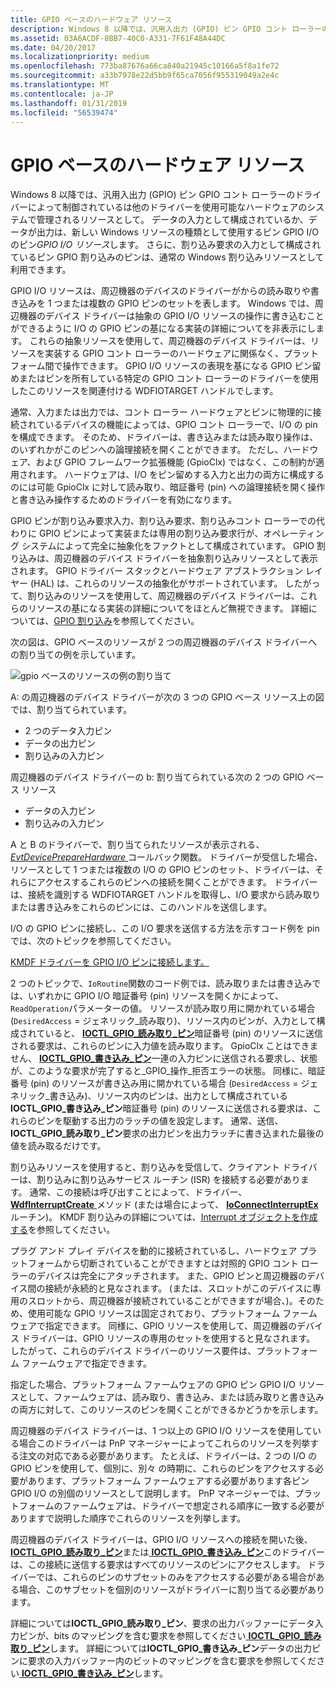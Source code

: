 ```yaml
---
title: GPIO ベースのハードウェア リソース
description: Windows 8 以降では、汎用入出力 (GPIO) ピン GPIO コント ローラーのドライバーによって制御されているは他のドライバーを使用可能なハードウェアのシステムで管理されるリソースとして。
ms.assetid: 03A6ACDF-8BB7-40C0-A331-7F61F48A44DC
ms.date: 04/20/2017
ms.localizationpriority: medium
ms.openlocfilehash: 773ba87676a66ca840a21945c10166a5f8a1fe72
ms.sourcegitcommit: a33b7978e22d5bb9f65ca7056f955319049a2e4c
ms.translationtype: MT
ms.contentlocale: ja-JP
ms.lasthandoff: 01/31/2019
ms.locfileid: "56539474"
---
```

# <a name="gpio-based-hardware-resources"></a>GPIO ベースのハードウェア リソース


Windows 8 以降では、汎用入出力 (GPIO) ピン GPIO コント ローラーのドライバーによって制御されているは他のドライバーを使用可能なハードウェアのシステムで管理されるリソースとして。 データの入力として構成されているか、データが出力は、新しい Windows リソースの種類として使用するピン GPIO I/O のピン*GPIO I/O リソース*します。 さらに、割り込み要求の入力として構成されているピン GPIO 割り込みのピンは、通常の Windows 割り込みリソースとして利用できます。

GPIO I/O リソースは、周辺機器のデバイスのドライバーがからの読み取りや書き込みを 1 つまたは複数の GPIO ピンのセットを表します。 Windows では、周辺機器のデバイス ドライバーは抽象の GPIO I/O リソースの操作に書き込むことができるように I/O の GPIO ピンの基になる実装の詳細についてを非表示にします。 これらの抽象リソースを使用して、周辺機器のデバイス ドライバーは、リソースを実装する GPIO コント ローラーのハードウェアに関係なく、プラットフォーム間で操作できます。 GPIO I/O リソースの表現を基になる GPIO ピン留めまたはピンを所有している特定の GPIO コント ローラーのドライバーを使用したこのリソースを関連付ける WDFIOTARGET ハンドルでします。

通常、入力または出力では、コント ローラー ハードウェアとピンに物理的に接続されているデバイスの機能によっては、GPIO コント ローラーで、I/O の pin を構成できます。 そのため、ドライバーは、書き込みまたは読み取り操作は、のいずれかがこのピンへの論理接続を開くことができます。 ただし、ハードウェア、および GPIO フレームワーク拡張機能 (GpioClx) ではなく、この制約が適用されます。 ハードウェアは、I/O をピン留めする入力と出力の両方に構成するのには可能 GpioClx に対して読み取り、暗証番号 (pin) への論理接続を開く操作と書き込み操作するためのドライバーを有効になります。

GPIO ピンが割り込み要求入力、割り込み要求、割り込みコント ローラーでの代わりに GPIO ピンによって実装または専用の割り込み要求行が、オペレーティング システムによって完全に抽象化をファクトとして構成されています。 GPIO 割り込みは、周辺機器のデバイス ドライバーを抽象割り込みリソースとして表示されます。 GPIO ドライバー スタックとハードウェア アブストラクション レイヤー (HAL) は、これらのリソースの抽象化がサポートされています。 したがって、割り込みのリソースを使用して、周辺機器のデバイス ドライバーは、これらのリソースの基になる実装の詳細についてをほとんど無視できます。 詳細については、[GPIO 割り込み](https://msdn.microsoft.com/library/windows/hardware/hh406467)を参照してください。

次の図は、GPIO ベースのリソースが 2 つの周辺機器のデバイス ドライバーへの割り当ての例を示しています。

![gpio ベースのリソースの例の割り当て](images/gpioresources.png)

A: の周辺機器のデバイス ドライバーが次の 3 つの GPIO ベース リソース上の図では、割り当てられています。

-   2 つのデータ入力ピン
-   データの出力ピン
-   割り込みの入力ピン

周辺機器のデバイス ドライバーの b: 割り当てられている次の 2 つの GPIO ベース リソース

-   データの入力ピン
-   割り込みの入力ピン

A と B のドライバーで、割り当てられたリソースが表示される、 [ *EvtDevicePrepareHardware* ](https://msdn.microsoft.com/library/windows/hardware/ff540880)コールバック関数。 ドライバーが受信した場合、リソースとして 1 つまたは複数の I/O の GPIO ピンのセット、ドライバーは、それらにアクセスするこれらのピンへの接続を開くことができます。 ドライバーは、接続を識別する WDFIOTARGET ハンドルを取得し、I/O 要求から読み取りまたは書き込みをこれらのピンには、このハンドルを送信します。

I/O の GPIO ピンに接続し、この I/O 要求を送信する方法を示すコード例を pin では、次のトピックを参照してください。

[KMDF ドライバーを GPIO I/O ピンに接続します。](https://msdn.microsoft.com/library/windows/hardware/hh406474)

2 つのトピックで、`IoRoutine`関数のコード例では、読み取りまたは書き込みでは、いずれかに GPIO I/O 暗証番号 (pin) リソースを開くかによって、`ReadOperation`パラメーターの値。 リソースが読み取り用に開かれている場合 (`DesiredAccess` = ジェネリック\_読み取り)、リソース内のピンが、入力として構成されていると、 [ **IOCTL\_GPIO\_読み取り\_ピン**](https://msdn.microsoft.com/library/windows/hardware/hh406483)暗証番号 (pin) のリソースに送信される要求は、これらのピンに入力値を読み取ります。 GpioClx ことはできません、 [ **IOCTL\_GPIO\_書き込み\_ピン**](https://msdn.microsoft.com/library/windows/hardware/hh406487)一連の入力ピンに送信される要求し、状態が、このような要求が完了すると\_GPIO\_操作\_拒否エラーの状態。 同様に、暗証番号 (pin) のリソースが書き込み用に開かれている場合 (`DesiredAccess` = ジェネリック\_書き込み)、リソース内のピンは、出力として構成されている**IOCTL\_GPIO\_書き込み\_ピン**暗証番号 (pin) のリソースに送信される要求は、これらのピンを駆動する出力のラッチの値を設定します。 通常、送信、 **IOCTL\_GPIO\_読み取り\_ピン**要求の出力ピンを出力ラッチに書き込まれた最後の値を読み取るだけです。

割り込みリソースを使用すると、割り込みを受信して、クライアント ドライバーは、割り込みに割り込みサービス ルーチン (ISR) を接続する必要があります。 通常、この接続は呼び出すことによって、ドライバー、 [ **WdfInterruptCreate** ](https://msdn.microsoft.com/library/windows/hardware/ff547345)メソッド (または場合によって、 [ **IoConnectInterruptEx** ](https://msdn.microsoft.com/library/windows/hardware/ff548378)ルーチン)。 KMDF 割り込みの詳細については、[Interrupt オブジェクトを作成する](https://msdn.microsoft.com/library/windows/hardware/ff540757)を参照してください。

プラグ アンド プレイ デバイスを動的に接続されているし、ハードウェア プラットフォームから切断されていることができますとは対照的 GPIO コント ローラーのデバイスは完全にアタッチされます。 また、GPIO ピンと周辺機器のデバイス間の接続が永続的と見なされます。 (または、スロットがこのデバイスに専用のスロットから、周辺機器が接続されていることができますが場合、)。そのため、使用可能な GPIO リソースは固定されており、プラットフォーム ファームウェアで指定できます。 同様に、GPIO リソースを使用して、周辺機器のデバイス ドライバーは、GPIO リソースの専用のセットを使用すると見なされます。 したがって、これらのデバイス ドライバーのリソース要件は、プラットフォーム ファームウェアで指定できます。

指定した場合、プラットフォーム ファームウェアの GPIO ピン GPIO I/O リソースとして、ファームウェアは、読み取り、書き込み、または読み取りと書き込みの両方に対して、このリソースのピンを開くことができるかどうかを示します。

周辺機器のデバイス ドライバーは、1 つ以上の GPIO I/O リソースを使用している場合このドライバーは PnP マネージャーによってこれらのリソースを列挙する注文の対応である必要があります。 たとえば、ドライバーは、2 つの I/O の GPIO ピンを使用して、個別に、別々 の時期に、これらのピンをアクセスする必要があります、プラットフォーム ファームウェアする必要があります各ピン GPIO I/O の別個のリソースとして説明します。 PnP マネージャーでは、プラットフォームのファームウェアは、ドライバーで想定される順序に一致する必要がありますで説明した順序でこれらのリソースを列挙します。

周辺機器のデバイス ドライバーは、GPIO I/O リソースへの接続を開いた後、 [ **IOCTL\_GPIO\_読み取り\_ピン**](https://msdn.microsoft.com/library/windows/hardware/hh406483)または[ **IOCTL\_GPIO\_書き込み\_ピン**](https://msdn.microsoft.com/library/windows/hardware/hh406487)このドライバーは、この接続に送信する要求はすべてのリソースのピンにアクセスします。 ドライバーでは、これらのピンのサブセットのみをアクセスする必要がある場合がある場合、このサブセットを個別のリソースがドライバーに割り当てる必要があります。

詳細については**IOCTL\_GPIO\_読み取り\_ピン**、要求の出力バッファーにデータ入力ピンが、bits のマッピングを含む要求を参照してください[ **IOCTL\_GPIO\_読み取り\_ピン**](https://msdn.microsoft.com/library/windows/hardware/hh406483)します。 詳細については**IOCTL\_GPIO\_書き込み\_ピン**データの出力ピンに要求の入力バッファー内のビットのマッピングを含む要求を参照してください[ **IOCTL\_GPIO\_書き込み\_ピン**](https://msdn.microsoft.com/library/windows/hardware/hh406487)します。

 

 




